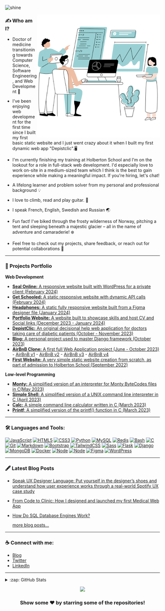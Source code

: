 ![shine](https://github.com/v-dav/v-dav/assets/115344057/fa1df636-72ab-4a12-b738-4eed1aaba31e)

<img src="https://github.com/v-dav/v-dav/blob/main/Sans%20titre%20(1).png" min-width="400px" max-width="400px" width="400px" align="right" alt="Computr">


###  ✍️  Who am I?
- Doctor of medicine transitioning towards Computer Science, Software Engineering, and Web Development 🌱
- I've been enjoying web development for the first time since I built my first basic static website and I just went crazy about it when I built my first dynamic web app "Depistclic".🖥️
- I'm currently finishing my training at Holberton School and I'm on the lookout for a role in full-stack web development. I'd especially love to work on-site in a medium-sized team which I think is the best to gain experience while making a meaningful impact. If you're hiring, let's chat!
- A lifelong learner and problem solver from my personal and professional background :bulb:

- I love to climb, read and play guitar. :book: 
  
- I speak French, English, Swedish and Russian 🌏 

- Fun fact! I've biked through the frosty wilderness of Norway, pitching a tent and sleeping beneath a majestic glacier – all in the name of adventure and camaraderie! ❄️ 

- Feel free to check out my projects, share feedback, or reach out for potential collaborations 🚀

---

###  📔 Projects Portfolio
**Web Development**
- [**Seal Online:** A responsive website built with WordPress for a private client (February 2024)](https://sealonline.se/)
- [**Get Schooled:** A static responsive website with dynamic API calls (February 2024)](https://v-dav.github.io/holbertonschool-smiling-school-javascript/)
- [**Headphones:** A static fully responsive website built from a Figma designer file (January 2024)](https://v-dav.github.io/holbertonschool-headphones/index.html)
- [**Portfolio Website:** A website built to showcase skills and host CV and Social links (December 2023 - January 2024)](https://utveckvlad.com)
- [**DepistClic:** An original decisional help web application for doctors taking care of diabetic patients (October - November 2023)](https://github.com/v-dav/DepistClic)
- [**Blog:** A personal project used to master Django framework (October 2023)](https://github.com/v-dav/learn_django)
- [**AirBnB Clone:** A first full Web Application project (June - October 2023)](https://github.com/v-dav/holbertonschool-AirBnB_clone/) - [AirBnB v1](https://github.com/v-dav/holbertonschool-AirBnB_clone) - [AirBnB v2](https://github.com/v-dav/holbertonschool-AirBnB_clone_v2) - [AirBnB v3](https://github.com/v-dav/holbertonschool-AirBnB_clone_v3) - [AirBnB v4](https://github.com/v-dav/holbertonschool-AirBnB_clone_v4) 
- [**First Website:** A very simple static website creation from scratch, as part of admission to Holberton School (September 2022)](https://github.com/v-dav/holbertonschool-admission_test)
   
 **Low-level Programming**
 - [**Monty:** A simplified version of an interpreter for Monty ByteCodes files in C(May 2023)](https://github.com/v-dav/holbertonschool-monty)
 - [**Simple Shell:** A simplified version of a UNIX command line interpreter in C (April 2023)](https://github.com/v-dav/holbertonschool-simple_shell)
- [**Calc:** A simple command line calculator written in C (March 2023)](https://github.com/v-dav/holbertonschool-low_level_programming/tree/ff125d9296f2c08d73a4d43540cdc2a621e75708/function_pointers)
 - [**Printf**: A simplified version of the printf() function in C (March 2023)](https://github.com/v-dav/holbertonschool-printf)

---
### 🛠️ Languages and Tools:

[![JavaScript](https://img.shields.io/badge/JavaScript-black?style=for-the-badge&logo=javascript&logoColor=F7DF1E)](https://github.com/v-dav)
[![HTML5](https://img.shields.io/badge/html5-black?style=for-the-badge&logo=html5)](https://github.com/v-dav)
[![CSS3](https://img.shields.io/badge/css3-black?style=for-the-badge&logo=css3)](https://github.com/v-dav)
[![Python](https://img.shields.io/badge/python-black?style=for-the-badge&logo=python)](https://github.com/v-dav)
[![MySQL](https://img.shields.io/badge/MySQL-black?style=for-the-badge&logo=mysql&logoColor=white)](https://github.com/v-dav)
[![Redis](https://img.shields.io/badge/redis-black.svg?&style=for-the-badge&logo=redis&logoColor=white)](https://github.com/v-dav)
[![Bash](https://img.shields.io/badge/bash-black?style=for-the-badge&logo=gnu-bash&logoColor=white)](https://github.com/v-dav)
[![C](https://img.shields.io/badge/c-black?style=for-the-badge&logo=c)](https://github.com/v-dav)
[![Git](https://img.shields.io/badge/GIT-black?style=for-the-badge&logo=git&logoColor=orange)](https://github.com/v-dav)
[![Markdown](https://img.shields.io/badge/Markdown-000000?style=for-the-badge&logo=markdown&logoColor=white)](https://www.markdownguide.org/)
[![Bootstrap](https://img.shields.io/badge/Bootstrap-black?style=for-the-badge&logo=bootstrap&logoColor=white)](https://github.com/v-dav)
[![TailwindCSS](https://img.shields.io/badge/Tailwind_CSS-black?style=for-the-badge&logo=tailwind-css&logoColor=white)](https://github.com/v-dav)
[![Sass](https://img.shields.io/badge/Sass-black?style=for-the-badge&logo=sass&logoColor=white)](https://github.com/v-dav)
[![Flask](https://img.shields.io/badge/flask-%23000.svg?style=for-the-badge&logo=flask&logoColor=white)](https://github.com/v-dav)
[![Django](https://img.shields.io/badge/Django-black?style=for-the-badge&logo=django&logoColor=green)](https://github.com/v-dav)
[![MongoDB](https://img.shields.io/badge/MongoDB-black?style=for-the-badge&logo=mongodb&logoColor=white)](https://github.com/v-dav)
[![Docker](https://img.shields.io/badge/Docker-black?style=for-the-badge&logo=docker&logoColor=white)](https://github.com/v-dav)
[![Node](https://img.shields.io/badge/Node%20js-black?style=for-the-badge&logo=nodedotjs&logoColor=white)](https://github.com/v-dav)
[![Node](https://img.shields.io/badge/Express%20js-black?style=for-the-badge&logo=express&logoColor=white)](https://github.com/v-dav)
[![Figma](https://img.shields.io/badge/Figma-black?style=for-the-badge&logo=figma&logoColor=white)](https://www.figma.com/)
[![WordPress](https://img.shields.io/badge/WordPress-black?style=for-the-badge&logo=wordpress&logoColor=white)](https://wordpress.org/)

---

### 🖋️ Latest Blog Posts

- [Speak UX Designer Language: Put yourself in the designer’s shoes and understand how user experience works through a real-world Spotify UX case study](https://medium.com/design-bootcamp/speak-ux-designer-language-d688f8e12bf8)
- [From Code to Clinic: How I designed and launched my first Medical Web App](https://medium.com/@v-dav/from-code-to-clinic-how-i-designed-and-launched-my-first-medical-web-app-f115d86a44ac)
- [How Do SQL Database Engines Work?](https://medium.com/@v-dav/how-do-sql-database-engines-work-fa8c0300ea78)
  
  [more blog posts...](https://medium.com/@v-dav)

---
### ☕️ Connect with me:
- [Blog](https://medium.com/@v-dav)
- [Twitter](https://twitter.com/v_dav_dev)
- [LinkedIn](https://www.linkedin.com/in/vladimir-davidov/)

---

<details>
<summary>:zap: GitHub Stats</summary>
<p align="center">
  <a href="https://github.com/v-dav">
    <img src="http://github-profile-summary-cards.vercel.app/api/cards/profile-details?username=v-dav&theme=transparent" />
  </a>
  <a href="https://github.com/v-dav">
    <img src="https://github-readme-streak-stats.herokuapp.com/?user=v-dav&hide_border=true&card_width=338&theme=transparent" />
  </a>
  <a href="https://github.com/v-dav">
    <img src="http://github-profile-summary-cards.vercel.app/api/cards/stats?username=v-dav&theme=transparent" />
  </a>
  <a href="https://github.com/v-dav">
    <img src="https://github-readme-stats.vercel.app/api/top-langs/?username=v-dav&langs_count=10&card_width=699&hide_border=true&theme=transparent" />
  </a>
</p>
</details>

<p align="center">
  <a href="https://github.com/v-dav">
    <img src="https://komarev.com/ghpvc/?username=v-dav&color=blue&style=flat)" />
  </a>
</p>

<div align="center">

### Show some ❤️ by starring some of the repositories!

</div>

